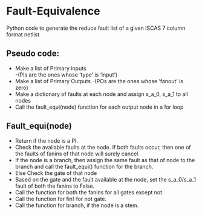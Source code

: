 # Fault-Equivalence
Python code to generate the reduce fault list of a given ISCAS 7 column format netlist
## Pseudo code:  
*	Make a list of Primary inputs  
    -(PIs are the ones whose ‘type’ is ‘input’)
*	Make a list of Primary Outputs 
    -(POs are the ones whose ‘fanout’ is zero)
*	Make a dictionary of faults at each node and assign s_a_0, s_a_1 to all nodes
*	Call the fault_equi(node) function for each output node in a for loop

## Fault_equi(node)
*	Return if the node is a PI.
*	Check the available faults at the node. If both faults occur, then one of the faults of fanins of that node will surely cancel
*	If the node is a branch, then assign the same fault as that of node to the branch and call the fault_equi() function for the branch.
*	Else Check the gate of that node
*	Based on the gate and the fault available at the node, set the s_a_0/s_a_1 fault of both the fanins to False.
*	Call the function for both the fanins for all gates except not.
*	Call the function for fin1 for not gate.
*	Call the function for branch, if the node is a stem.

